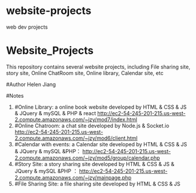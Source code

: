 # website-projects
web dev projects
# Website_Projects
This repository contains several website projects, including File sharing site, story site, Online ChatRoom site, Online library, Calendar site, etc

#Author
Helen Jiang  

#Notes
1. #Online Library: a online book website developed by HTML & CSS & JS & JQuery & mySQL & PHP & react   http://ec2-54-245-201-215.us-west-2.compute.amazonaws.com/~jzy/mod7/index.html    
2. #Online Chatroom: a chat site developed by Node.js & Socket.io    http://ec2-54-245-201-215.us-west-2.compute.amazonaws.com/~jzy/mod6/client.html  
3. #Calendar with events: a Calendar site developed by HTML & CSS & JS & JQuery & mySQL &PHP： http://ec2-54-245-201-215.us-west-2.compute.amazonaws.com/~jzy/mod5/group/calendar.php   
4.  #Story Site: a story sharing site developed by HTML & CSS & JS & JQuery & mySQL &PHP  ： http://ec2-54-245-201-215.us-west-2.compute.amazonaws.com/~jzy/mainpage.php
5.  #File Sharing Site: a file sharing site developed by HTML & CSS & JS  
